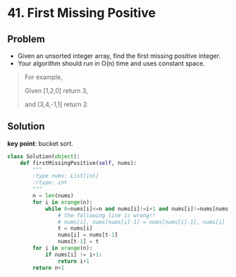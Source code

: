 # 41. First Missing Positive

## Problem
- Given an unsorted integer array, find the first missing positive integer.
- Your algorithm should run in O(n) time and uses constant space.

> For example,
> 
> Given [1,2,0] return 3,
> 
> and [3,4,-1,1] return 2.

## Solution
__key point__: bucket sort.

```python
class Solution(object):
    def firstMissingPositive(self, nums):
        """
        :type nums: List[int]
        :rtype: int
        """
        n = len(nums)
        for i in xrange(n):
            while 0<nums[i]<=n and nums[i]!=i+1 and nums[i]!=nums[nums[i]-1]:
                # the following line is wrong!!
                # nums[i], nums[nums[i]-1] = nums[nums[i]-1], nums[i]
                t = nums[i]
                nums[i] = nums[t-1]
                nums[t-1] = t
        for i in xrange(n):
            if nums[i] != i+1:
                return i+1
        return n+1
```
